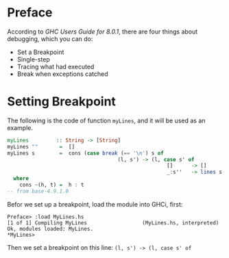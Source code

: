 
# Preface

According to *GHC Users Guide for 8.0.1*, there are four things about debugging, which you can do:

* Set a Breakpoint
* Single-step
* Tracing what had executed
* Break when exceptions catched

# Setting Breakpoint

The following is the code of function `myLines`, and it will be used as an example.

```haskell
myLines         :: String -> [String]
myLines ""       =  []
myLines s        =  cons (case break (== '\n') s of
                                    (l, s') -> (l, case s' of
                                                    []      -> []
                                                    _:s''   -> lines s''))
  where
    cons ~(h, t) =  h : t
-- from base-4.9.1.0
```

Befor we set up a breakpoint, load the module into GHCi, first:

```
Preface> :load MyLines.hs
[1 of 1] Compiling MyLines                  (MyLines.hs, interpreted)
Ok, modules loaded: MyLines.
*MyLines>
```

Then we set a breakpoint on this line: `(l, s') -> (l, case s' of`